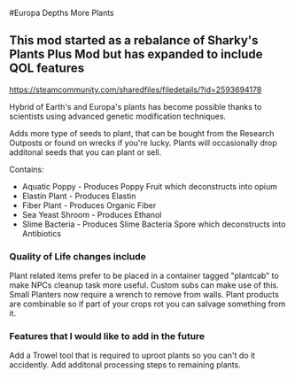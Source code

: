 #Europa Depths More Plants
## This mod started as a rebalance of Sharky's Plants Plus Mod but has expanded to include QOL features
https://steamcommunity.com/sharedfiles/filedetails/?id=2593694178

Hybrid of Earth's and Europa's plants has become possible thanks to scientists using advanced genetic modification techniques.

Adds more type of seeds to plant, that can be bought from the Research Outposts or found on wrecks if you're lucky. Plants will occasionally drop additonal seeds that you can plant or sell.

Contains:
- Aquatic Poppy - Produces Poppy Fruit which deconstructs into opium
- Elastin Plant - Produces Elastin
- Fiber Plant   - Produces Organic Fiber
- Sea Yeast Shroom - Produces Ethanol
- Slime Bacteria - Produces Slime Bacteria Spore which deconstructs into Antibiotics

### Quality of Life changes include
Plant related items prefer to be placed in a container tagged "plantcab" to make NPCs cleanup task more useful. Custom subs can make use of this.
Small Planters now require a wrench to remove from walls.
Plant products are combinable so if part of your crops rot you can salvage something from it.

### Features that I would like to add in the future
Add a Trowel tool that is required to uproot plants so you can't do it accidently.
Add additonal processing steps to remaining plants.
